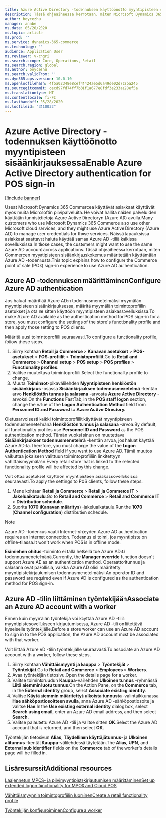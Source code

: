 ```yaml
---
title: Azure Active Directory -todennuksen käyttöönotto myyntipisteen sisäänkirjauksessa
description: Tässä ohjeaiheessa kerrotaan, miten Microsoft Dynamics 365 Commercen myyntipisteen sisäänkirjauskokemus määritetään käyttämään Azure Active Directory -todennusta.
author: boycezhu
manager: annbe
ms.date: 05/20/2020
ms.topic: article
ms.prod: ''
ms.service: dynamics-365-commerce
ms.technology: ''
audience: Application User
ms.reviewer: v-chgri
ms.search.scope: Core, Operations, Retail
ms.search.region: global
ms.author: boycezhu
ms.search.validFrom: ''
ms.dyn365.ops.version: 10.0.10
ms.openlocfilehash: 4f5a02348e8cef44424ae5d6a49de02d762ba245
ms.sourcegitcommit: cecd97fd74ff7b31f1a677e8fdf3e233aa28ef5a
ms.translationtype: HT
ms.contentlocale: fi-FI
ms.lasthandoff: 05/28/2020
ms.locfileid: "3410032"
---
```

# <a name="enable-azure-active-directory-authentication-for-pos-sign-in"></a><span data-ttu-id="55053-103">Azure Active Directory -todennuksen käyttöönotto myyntipisteen sisäänkirjauksessa</span><span class="sxs-lookup"><span data-stu-id="55053-103">Enable Azure Active Directory authentication for POS sign-in</span></span>
[!include [banner](includes/banner.md)]


<span data-ttu-id="55053-104">Useat Microsoft Dynamics 365 Commercea käyttävät asiakkaat käyttävät myös muita Microsoftin pilvipalveluita. He voivat hallita näiden palveluiden käyttäjän tunnistetietoja Azure Active Directoryn (Azure AD) avulla.</span><span class="sxs-lookup"><span data-stu-id="55053-104">Many customers who use Microsoft Dynamics 365 Commerce also use other Microsoft cloud services, and they might use Azure Active Directory (Azure AD) to manage user credentials for those services.</span></span> <span data-ttu-id="55053-105">Näissä tapauksissa asiakkaat saattavat haluta käyttää samaa Azure AD -tiliä kaikissa sovelluksissa.</span><span class="sxs-lookup"><span data-stu-id="55053-105">In those cases, the customers might want to use the same Azure AD account across applications.</span></span> <span data-ttu-id="55053-106">Tässä ohjeaiheessa kerrotaan, miten Commercen myyntipisteen sisäänkirjauskokemus määritetään käyttämään Azure AD -todennusta.</span><span class="sxs-lookup"><span data-stu-id="55053-106">This topic explains how to configure the Commerce point of sale (POS) sign-in experience to use Azure AD authentication.</span></span>

## <a name="configure-azure-ad-authentication"></a><span data-ttu-id="55053-107">Azure AD -todennuksen määrittäminen</span><span class="sxs-lookup"><span data-stu-id="55053-107">Configure Azure AD authentication</span></span>

<span data-ttu-id="55053-108">Jos haluat määrittää Azure AD:n todennusmenetelmäksi myymälän myyntipisteen sisäänkirjauksessa, määritä myymälän toimintoprofiilin asetukset ja ota ne sitten käyttöön myyntipisteen asiakassovelluksissa.</span><span class="sxs-lookup"><span data-stu-id="55053-108">To make Azure AD available as the authentication method for POS sign-in for a store, you must configure the settings of the store's functionality profile and then apply those setting to POS clients.</span></span>

<span data-ttu-id="55053-109">Määritä uusi toimintoprofiili seuraavasti.</span><span class="sxs-lookup"><span data-stu-id="55053-109">To configure a functionality profile, follow these steps.</span></span>

1. <span data-ttu-id="55053-110">Siirry kohtaan **Retail ja Commerce** \> **Kanavan asetukset** \> **POS-asetukset** \> **POS-profiilit** \> **Toimintoprofiilit**.</span><span class="sxs-lookup"><span data-stu-id="55053-110">Go to **Retail and Commerce** \> **Channel setup** \> **POS setup** \> **POS profiles** \> **Functionality profiles**.</span></span>
1. <span data-ttu-id="55053-111">Valitse muutettava toimintoprofiili.</span><span class="sxs-lookup"><span data-stu-id="55053-111">Select the functionality profile to change.</span></span>
1. <span data-ttu-id="55053-112">Muuta **Toiminnot**-pikavälilehden **Myyntipisteen henkilöstön sisäänkirjaus** -osassa **Sisäänkirjauksen todennusmenetelmä** -kentän arvo **Henkilöstön tunnus ja salasana** -arvosta **Azure Active Directory** -arvoksi.</span><span class="sxs-lookup"><span data-stu-id="55053-112">On the **Functions** FastTab, in the **POS staff logon** section, change the value of the **Logon Authentication Method** field from **Personnel ID and Password** to **Azure Active Directory**.</span></span>

<span data-ttu-id="55053-113">Oletusarvoisesti kaikki toimintoprofiilit käyttävät myyntipisteen todennusmenetelmänä **Henkilöstön tunnus ja salasana** -arvoa.</span><span class="sxs-lookup"><span data-stu-id="55053-113">By default, all functionality profiles use **Personnel ID and Password** as the POS authentication method.</span></span> <span data-ttu-id="55053-114">Tämän vuoksi sinun on muutettava **Sisäänkirjauksen todennusmenetelmä** -kentän arvoa, jos haluat käyttää Azure AD:ta.</span><span class="sxs-lookup"><span data-stu-id="55053-114">Therefore, you must change the value of the **Logon Authentication Method** field if you want to use Azure AD.</span></span> <span data-ttu-id="55053-115">Tämä muutos vaikuttaa jokaiseen valittuun toimintoprofiiliin linkitettyyn vähittäismyymälään.</span><span class="sxs-lookup"><span data-stu-id="55053-115">Every retail store that is linked to the selected functionality profile will be affected by this change.</span></span>

<span data-ttu-id="55053-116">Voit ottaa asetukset käyttöön myyntipisteen asiakassovelluksissa seuraavasti.</span><span class="sxs-lookup"><span data-stu-id="55053-116">To apply the settings to POS clients, follow these steps.</span></span>

1. <span data-ttu-id="55053-117">Mene kohtaan **Retail ja Commerce** \> **Retail ja Commerce IT** \> **Jakeluaikataulu**.</span><span class="sxs-lookup"><span data-stu-id="55053-117">Go to **Retail and Commerce** \> **Retail and Commerce IT** \> **Distribution schedule**.</span></span>
1. <span data-ttu-id="55053-118">Suorita **1070** (**Kanavan määritys**) -jakeluaikataulu.</span><span class="sxs-lookup"><span data-stu-id="55053-118">Run the **1070** (**Channel configuration**) distribution schedule.</span></span>

> [!NOTE]
> <span data-ttu-id="55053-119">Azure AD -todennus vaatii Internet-yhteyden.</span><span class="sxs-lookup"><span data-stu-id="55053-119">Azure AD authentication requires an internet connection.</span></span> <span data-ttu-id="55053-120">Todennus ei toimi, jos myyntipiste on offline-tilassa.</span><span class="sxs-lookup"><span data-stu-id="55053-120">It won't work when POS is in offline mode.</span></span>
> 
> <span data-ttu-id="55053-121">**Esimiehen ohitus** -toiminto ei tällä hetkellä tue Azure AD:tä todennusmenetelmänä.</span><span class="sxs-lookup"><span data-stu-id="55053-121">Currently, the **Manager override** function doesn't support Azure AD as an authentication method.</span></span> <span data-ttu-id="55053-122">Operaattoritunnus ja salasana ovat pakollisia, vaikka Azure AD olisi määritetty myyntipistekirjautumisen todennusmenetelmäksi.</span><span class="sxs-lookup"><span data-stu-id="55053-122">An operator ID and password are required even if Azure AD is configured as the authentication method for POS sign-in.</span></span>

## <a name="associate-an-azure-ad-account-with-a-worker"></a><span data-ttu-id="55053-123">Azure AD -tilin liittäminen työntekijään</span><span class="sxs-lookup"><span data-stu-id="55053-123">Associate an Azure AD account with a worker</span></span>

<span data-ttu-id="55053-124">Ennen kuin myymälän työntekijä voi käyttää Azure AD -tiliä myyntipistesovellukseen kirjautumisessa, Azure AD -tili on liitettävä kyseiselle työntekijälle.</span><span class="sxs-lookup"><span data-stu-id="55053-124">Before a store worker can use an Azure AD account to sign in to the POS application, the Azure AD account must be associated with that worker.</span></span>

<span data-ttu-id="55053-125">Voit liittää Azure AD -tilin työntekijälle seuraavasti.</span><span class="sxs-lookup"><span data-stu-id="55053-125">To associate an Azure AD account with a worker, follow these steps.</span></span>

1. <span data-ttu-id="55053-126">Siirry kohtaan **Vähittäismyynti ja kauppa** \> **Työntekijät** \> **Työntekijät**.</span><span class="sxs-lookup"><span data-stu-id="55053-126">Go to **Retail and Commerce** \> **Employees** \> **Workers**.</span></span>
1. <span data-ttu-id="55053-127">Avaa työntekijän tietosivu.</span><span class="sxs-lookup"><span data-stu-id="55053-127">Open the details page for a worker.</span></span>
1. <span data-ttu-id="55053-128">Valitse toimintoruudun **Kauppa**-välilehden **Ulkoinen tunnus** -ryhmässä **Liitä aiemmin luotu tunnus**.</span><span class="sxs-lookup"><span data-stu-id="55053-128">On the Action Pane, on the **Commerce** tab, in the **External identity** group, select **Associate existing identity**.</span></span>
1. <span data-ttu-id="55053-129">Valitse **Käytä aiemmin määritettyä ulkoista tunnusta** -valintaikkunassa **Hae sähköpostiosoitteen avulla**, anna Azure AD -sähköpostiosoite ja valitse **Hae**.</span><span class="sxs-lookup"><span data-stu-id="55053-129">In the **Use existing external identity** dialog box, select **Search using email**, enter an Azure AD email address, and then select **Search**.</span></span>
1. <span data-ttu-id="55053-130">Valitse palautettu Azure AD -tili ja valitse sitten **OK**.</span><span class="sxs-lookup"><span data-stu-id="55053-130">Select the Azure AD account that is returned, and then select **OK**.</span></span>

<span data-ttu-id="55053-131">Työntekijän tietosivun **Alias**, **Täydellinen käyttäjätunnus**- ja **Ulkoinen alitunnus** -kentät **Kauppa**-välilehdessä täytetään.</span><span class="sxs-lookup"><span data-stu-id="55053-131">The **Alias**, **UPN**, and **External sub identifier** fields on the **Commerce** tab of the worker's details page will be filled in.</span></span>

## <a name="additional-resources"></a><span data-ttu-id="55053-132">Lisäresurssit</span><span class="sxs-lookup"><span data-stu-id="55053-132">Additional resources</span></span>

[<span data-ttu-id="55053-133">Laajennetun MPOS- ja pilvimyyntipistekirjautumisen määrittäminen</span><span class="sxs-lookup"><span data-stu-id="55053-133">Set up extended logon functionality for MPOS and Cloud POS</span></span>](extended-logon.md)

[<span data-ttu-id="55053-134">Vähittäismyynnin toimintoprofiilin luominen</span><span class="sxs-lookup"><span data-stu-id="55053-134">Create a retail functionality profile</span></span>](retail-functionality-profile.md)

[<span data-ttu-id="55053-135">Työntekijän konfiguroiminen</span><span class="sxs-lookup"><span data-stu-id="55053-135">Configure a worker</span></span>](https://docs.microsoft.com/dynamics365/commerce/tasks/worker)

